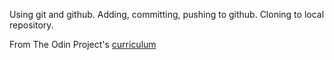 Using git and github. Adding, committing, pushing to github. Cloning to local repository. 

From The Odin Project's [curriculum](http://www.theodinproject.com/courses/web-development-101/lessons/html-css)

